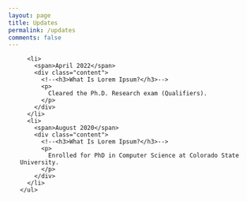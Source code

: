 ```yaml
---
layout: page
title: Updates
permalink: /updates
comments: false
---
```

<!--
<html>
<head>
<link rel="stylesheet" type="text/css" href="https://anjugopinath.github.io/styles/updates.css">
</head>
<body>

<div class="timeline">
  <div class="outer">
    <div class="card">
      <div class="info">
        <h3 class="title">Title 1</h3>
        <p>Lorem ipsum dolor sit amet, consectetur adipiscing elit, sed do eiusmod tempor incididunt ut labore et dolore magna aliqua. Ut enim ad minim veniam, quis nostrud exercitation ullamco laboris nisi ut aliquip ex ea commodo consequat. </p>
      </div>
    </div>
    <div class="card">
      <div class="info">
        <h3 class="title">Title 2</h3>
        <p>Lorem ipsum dolor sit amet, consectetur adipiscing elit, sed do eiusmod tempor incididunt ut labore et dolore magna aliqua. Ut enim ad minim veniam, quis nostrud exercitation ullamco laboris nisi ut aliquip ex ea commodo consequat. </p>
      </div>
    </div>
    <div class="card">
      <div class="info">
        <h3 class="title">Title 3</h3>
        <p>Lorem ipsum dolor sit amet, consectetur adipiscing elit, sed do eiusmod tempor incididunt ut labore et dolore magna aliqua. Ut enim ad minim veniam, quis nostrud exercitation ullamco laboris nisi ut aliquip ex ea commodo consequat. </p>
      </div>
    </div>
    <div class="card">
      <div class="info">
        <h3 class="title">Title 4</h3>
        <p>Lorem ipsum dolor sit amet, consectetur adipiscing elit, sed do eiusmod tempor incididunt ut labore et dolore magna aliqua. Ut enim ad minim veniam, quis nostrud exercitation ullamco laboris nisi ut aliquip ex ea commodo consequat. </p>
      </div>
    </div>
    <div class="card">
      <div class="info">
        <h3 class="title">Title 5</h3>
        <p>Lorem ipsum dolor sit amet, consectetur adipiscing elit, sed do eiusmod tempor incididunt ut labore et dolore magna aliqua. Ut enim ad minim veniam, quis nostrud exercitation ullamco laboris nisi ut aliquip ex ea commodo consequat. </p>
      </div>
    </div>
  </div>
</div>
  
  </body>
</html>
-->

<html>
<head>
  <title>Pure CSS Timeline Design With Cool Hover Effects</title>
  <meta name="viewport" content="width=device-width, initial-scale=1.0">
  <link rel="stylesheet" type="text/css" href="https://anjugopinath.github.io/styles/updates.css">
</head>
<body>
  <div class="timeline">
    <ul>
      
      <li>
        <span>April 2022</span>
        <div class="content">
          <!--<h3>What Is Lorem Ipsum?</h3>-->
          <p>
            Cleared the Ph.D. Research exam (Qualifiers).
          </p>
        </div>
      </li>
      <li>
        <span>August 2020</span>
        <div class="content">
          <!--<h3>What Is Lorem Ipsum?</h3>-->
          <p>
            Enrolled for PhD in Computer Science at Colorado State University.
          </p>
        </div>
      </li>
    </ul>
  </div>

</body>
</html>


